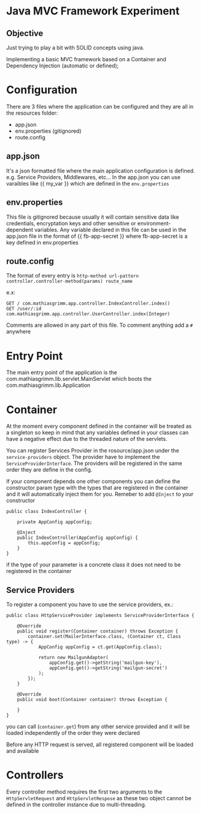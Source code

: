 Java MVC Framework Experiment
=============================

## Objective
Just trying to play a bit with SOLID concepts using java.

Implementing a basic MVC framework based on a Container and Dependency Injection (automatic or defined);

# Configuration
There are 3 files where the application can be configured and they are all in the resources folder:
- app.json
- env.properties (gitignored)
- route.config

## app.json
It's a json formatted file where the main application configuration is defined. e.g. Service Providers, Middlewares, etc...
In the app.json you can use varaibles like {{ my_var }} which are defined in the `env.properties`

## env.properties
This file is gitignored because usually it will contain sensitive data like credentials, encryptation keys and other
sensitive or environment-dependent variables. Any variable declared in this file can be used in the app.json file in the format
of {{ fb-app-secret }} where fb-app-secret is a key defined in env.properties 

## route.config
The format of every entry is `http-method url-pattern controller.controller-method(params) route_name` 

e.x: 
```
GET / com.mathiasgrimm.app.controller.IndexController.index()
GET /user/:id com.mathiasgrimm.app.controller.UserController.index(Integer)
```

Comments are allowed in any part of this file. To comment anything add a `#` anywhere

# Entry Point

The main entry point of the application is the com.mathiasgrimm.lib.servlet.MainServlet which boots the
com.mathiasgrimm.lib.Application

# Container
At the moment every component defined in the container will be treated as a singleton so keep in mind that any variables defined
in your classes can have a negative effect due to the threaded nature of the servlets.

You can register Services Provider in the rosource/app.json under the `service-providers` object.
The provider have to implement the `ServiceProviderInterface`. The providers will be registered in the same order they are
define in the config.

If your component depends one other components you can define the constructor param type with the types that are 
registered in the container and it will automatically inject them for you. Remeber to add `@Inject` to your constructor

```
public class IndexController {

    private AppConfig appConfig;

    @Inject
    public IndexController(AppConfig appConfig) {
        this.appConfig = appConfig;
    }
}
```

if the type of your parameter is a concrete class it does not need to be registered in the container 


## Service Providers
To register a component you have to use the service providers, ex.:

```
public class HttpServiceProvider implements ServiceProviderInterface {

    @Override
    public void register(Container container) throws Exception {
        container.set(MailerInterface.class, (Container ct, Class type) -> {
            AppConfig appConfig = ct.get(AppConfig.class);
            
            return new MailgunAdapter(
                appConfig.get()->getString('mailgun-key'),
                appConfig.get()->getString('mailgun-secret')
            );
        });
    }

    @Override
    public void boot(Container container) throws Exception {

    }
}

```

you can call (`container.get`) from any other service provided and it will be loaded independently of the order they were
declared

Before any HTTP request is served, all registered component will be loaded and available

# Controllers
Every controller method requires the first two arguments to the `HttpServletRequest` and `HttpServletRespose` as these
two object cannot be defined in the controller instance due to multi-threading.